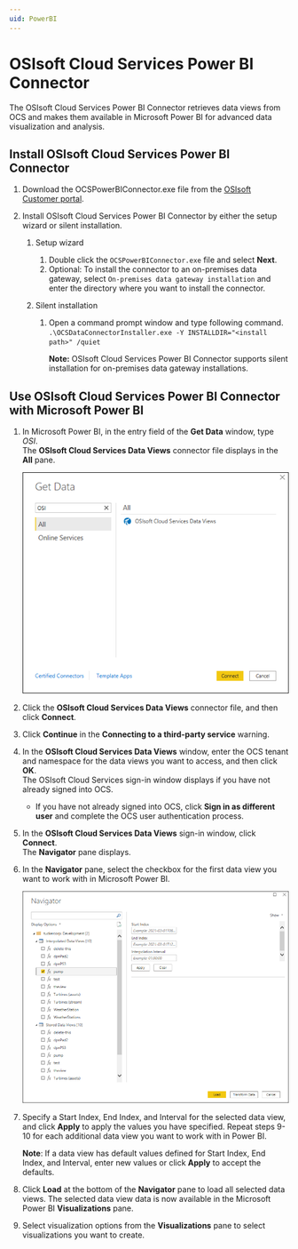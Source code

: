 ```yaml
---
uid: PowerBI
---
```


# OSIsoft Cloud Services Power BI Connector

The OSIsoft Cloud Services Power BI Connector retrieves data views from OCS and makes them available in Microsoft Power BI for advanced data visualization and analysis.

## Install OSIsoft Cloud Services Power BI Connector
<!-- WI 217906 and 237964-->
1. Download the OCSPowerBIConnector.exe file from the [OSIsoft Customer portal](https://customers.osisoft.com/s/products).

1. Install OSIsoft Cloud Services Power BI Connector by either the setup wizard or silent installation.

    1. Setup wizard
        1. Double click the `OCSPowerBIConnector.exe` file and select **Next**.
        1. Optional: To install the connector to an on-premises data gateway, select `On-premises data gateway installation` and enter the directory where you want to install the connector.<br>

    1. Silent installation
        1. Open a command prompt window and type following command.<br>
        `.\OCSDataConnectorInstaller.exe -Y INSTALLDIR="<install path>" /quiet`

           **Note:** OSIsoft Cloud Services Power BI Connector supports silent installation for on-premises data gateway installations.

## Use OSIsoft Cloud Services Power BI Connector with Microsoft Power BI

1. In Microsoft Power BI, in the entry field of the **Get Data** window, type *OSI*.<br>The **OSIsoft Cloud Services Data Views** connector file displays in the **All** pane.

   ![Get Data](./images/get-data.png)

1. Click the **OSIsoft Cloud Services Data Views** connector file, and then click **Connect**.

1. Click **Continue** in the **Connecting to a third-party service** warning.

1. In the **OSIsoft Cloud Services Data Views** window, enter the OCS tenant and namespace for the data views you want to access, and then click **OK**.<br>The OSIsoft Cloud Services sign-in window displays if you have not already signed into OCS.

    - If you have not already signed into OCS, click **Sign in as different user** and complete the OCS user authentication process.

1. In the **OSIsoft Cloud Services Data Views** sign-in window, click **Connect**.<br>The **Navigator** pane displays.

1. In the **Navigator** pane, select the checkbox for the first data view you want to work with in Microsoft Power BI.

   ![Select Data Views](./images/click-data-view-box.png)

1. Specify a Start Index, End Index, and Interval for the selected data view, and click **Apply** to apply the values you have specified. Repeat steps 9-10 for each additional data view you want to work with in Power BI.

    **Note**: If a data view has default values defined for Start Index, End Index, and Interval, enter new values or click **Apply** to accept the defaults.

1. Click **Load** at the bottom of the **Navigator** pane to load all selected data views. The selected data view data is now available in the Microsoft Power BI **Visualizations** pane.

1. Select visualization options from the **Visualizations** pane to select visualizations you want to create.
